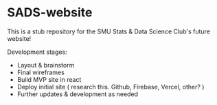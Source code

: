 # SADS-website

This is a stub repository for the SMU Stats & Data Science Club's future website! 

Development stages:
*  Layout & brainstorm
*  Final wireframes
*  Build MVP site in react
*  Deploy initial site ( research this. Github, Firebase, Vercel, other? )
*  Further updates & development as needed
